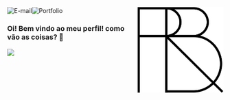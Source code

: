 <img align="right" src="https://raw.githubusercontent.com/renanbrayner/renanbrayner/master/images/logo-black.png" width="200"/>

<a href="mailto:renanbrayner@gmail.com">
<img align="left" alt="E-mail" src="https://img.shields.io/badge/-fale%20comigo-blue"/>
</a>

<a href="https://renanbrayner.com">
<img align="left" alt="Portfolio" src="https://img.shields.io/badge/-Renan%20Brayner-lightgrey"/>
</a>

<br/>

### Oi! Bem vindo ao meu perfil! como vão as coisas? 👋
<a href="https://github.com/anuraghazra/github-readme-stats">
  <img
    width=325
    align="center"
    src="https://github-readme-stats.vercel.app/api/top-langs/?username=renanbrayner&hide=java,vim%20script,vim%20snippet&title_color=61dafb&text_color=ffffff&icon_color=61dafb&bg_color=20232a&langs_count=8&layout=compact&border_color=61dafb&hide_border=true" />
</a>
